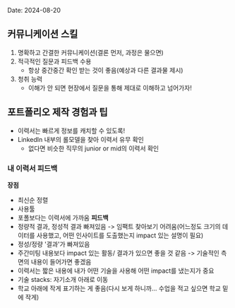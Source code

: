 Date: 2024-08-20

## 커뮤니케이션 스킬
1. 명확하고 간결한 커뮤니케이션(결론 먼저, 과정은 물으면)
2. 적극적인 질문과 피드백 수용
    - 항상 중간중간 확인 받는 것이 좋음(예상과 다른 결과물 제시)
3. 청취 능력
    - 이해가 안 되면 현장에서 질문을 통해 제대로 이해하고 넘어가자!

## 포트폴리오 제작 경험과 팁
* 이력서는 빠르게 정보를 캐치할 수 있도록!
* LinkedIn 내부의 롤모델을 찾아 이력서 유무 확인
    - 없다면 비슷한 직무의 junior or mid의 이력서 확인


### 내 이력서 피드백
**장점**
- 최신순 정렬
- 사용툴
- 포폴보다는 이력서에 가까움
**피드백**
- 정량적 결과, 정성적 결과 빠져있음 -> 임팩트 찾아보기 어려움(어느정도 크기의 데이터를 사용했고, 어떤 인사이트를 도출했는지 impact 있는 설명이 필요)  
- 정성/정량 '결과'가 빠져있음 
- 주간미팅 내용보다 impact 있는 활동/ 결과가 있으면 좋을 것 같음 -> 기술적인 측면의 내용이 들어가면 좋겠음  
- 이력서는 짧은 내용에 내가 어떤 기술을 사용해 어떤 impact를 냈는지가 중요  
- 기술 stacks: 자기소개 아래로 이동
- 학교 아래에 작게 표기하는 게 좋음(다시 보게 하니까... 수업을 적고 싶으면 학교 밑에 작게)


